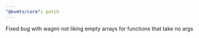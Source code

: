 ```yaml
---
"@evmts/core": patch
---
```


Fixed bug with wagmi not liking empty arrays for functions that take no args
